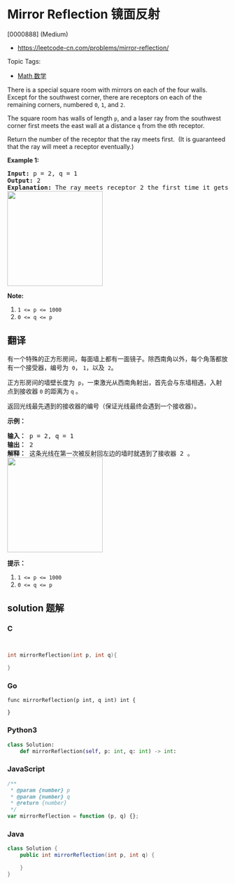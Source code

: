 # Mirror Reflection 镜面反射

[0000888] (Medium)

- https://leetcode-cn.com/problems/mirror-reflection/

Topic Tags:

- [Math 数学](https://leetcode-cn.com/tag/math/)

There is a special square room with mirrors on each of the four walls.  Except for the southwest corner, there are receptors on each of the remaining corners, numbered `0`, `1`, and `2`.

The square room has walls of length `p`, and a laser ray from the southwest corner first meets the east wall at a distance `q` from the `0`th receptor.

Return the number of the receptor that the ray meets first.  (It is guaranteed that the ray will meet a receptor eventually.)

**Example 1:**

<pre><strong>Input: </strong>p = <span id="example-input-1-1">2</span>, q = <span id="example-input-1-2">1</span>
<strong>Output: </strong><span id="example-output-1">2</span>
<strong>Explanation: </strong>The ray meets receptor 2 the first time it gets reflected back to the left wall.
<img alt="" src="https://s3-lc-upload.s3.amazonaws.com/uploads/2018/06/18/reflection.png" style="width: 218px; height: 217px;">
</pre>

**Note:**

1.  `1 <= p <= 1000`
2.  `0 <= q <= p`

## 翻译

有一个特殊的正方形房间，每面墙上都有一面镜子。除西南角以外，每个角落都放有一个接受器，编号为  `0`， `1`，以及  `2`。

正方形房间的墙壁长度为  `p`，一束激光从西南角射出，首先会与东墙相遇，入射点到接收器 `0` 的距离为 `q` 。

返回光线最先遇到的接收器的编号（保证光线最终会遇到一个接收器）。

**示例：**

<pre><strong>输入： </strong>p = 2, q = 1
<strong>输出： </strong>2
<strong>解释： </strong>这条光线在第一次被反射回左边的墙时就遇到了接收器 2 。
<img alt="" src="https://ibb.co/mYSFJT"><img alt="" src="https://aliyun-lc-upload.oss-cn-hangzhou.aliyuncs.com/aliyun-lc-upload/uploads/2018/06/22/reflection.png" style="height: 217px; width: 218px;"></pre>

**提示：**

1.  `1 <= p <= 1000`
2.  `0 <= q <= p`

## solution 题解

### C

```c


int mirrorReflection(int p, int q){

}
```

### Go

```golang
func mirrorReflection(p int, q int) int {

}
```

### Python3

```python
class Solution:
    def mirrorReflection(self, p: int, q: int) -> int:
```

### JavaScript

```javascript
/**
 * @param {number} p
 * @param {number} q
 * @return {number}
 */
var mirrorReflection = function (p, q) {};
```

### Java

```java
class Solution {
    public int mirrorReflection(int p, int q) {

    }
}
```
